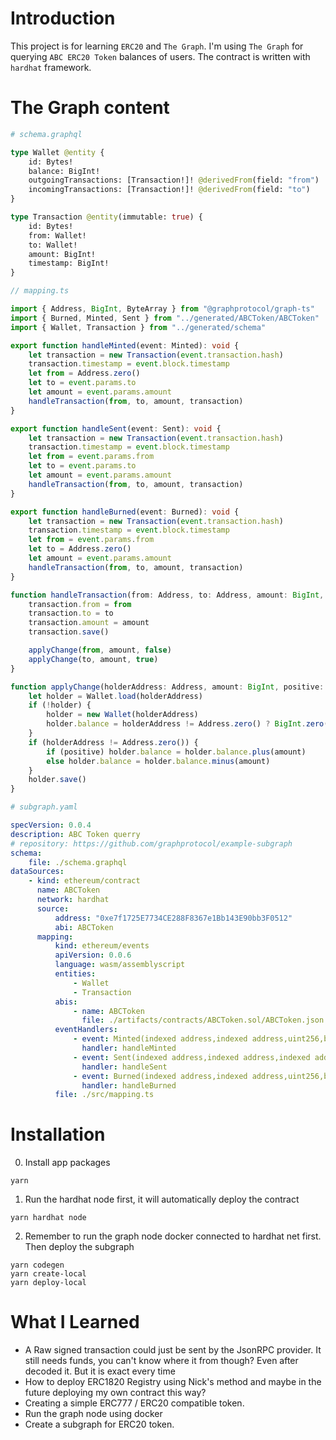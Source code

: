 # Introduction

This project is for learning `ERC20` and `The Graph`. I'm using `The Graph` for querying `ABC ERC20 Token` balances of users.
The contract is written with `hardhat` framework.

# The Graph content

```graphql
# schema.graphql

type Wallet @entity {
    id: Bytes!
    balance: BigInt!
    outgoingTransactions: [Transaction!]! @derivedFrom(field: "from")
    incomingTransactions: [Transaction!]! @derivedFrom(field: "to")
}

type Transaction @entity(immutable: true) {
    id: Bytes!
    from: Wallet!
    to: Wallet!
    amount: BigInt!
    timestamp: BigInt!
}
```

```ts
// mapping.ts

import { Address, BigInt, ByteArray } from "@graphprotocol/graph-ts"
import { Burned, Minted, Sent } from "../generated/ABCToken/ABCToken"
import { Wallet, Transaction } from "../generated/schema"

export function handleMinted(event: Minted): void {
    let transaction = new Transaction(event.transaction.hash)
    transaction.timestamp = event.block.timestamp
    let from = Address.zero()
    let to = event.params.to
    let amount = event.params.amount
    handleTransaction(from, to, amount, transaction)
}

export function handleSent(event: Sent): void {
    let transaction = new Transaction(event.transaction.hash)
    transaction.timestamp = event.block.timestamp
    let from = event.params.from
    let to = event.params.to
    let amount = event.params.amount
    handleTransaction(from, to, amount, transaction)
}

export function handleBurned(event: Burned): void {
    let transaction = new Transaction(event.transaction.hash)
    transaction.timestamp = event.block.timestamp
    let from = event.params.from
    let to = Address.zero()
    let amount = event.params.amount
    handleTransaction(from, to, amount, transaction)
}

function handleTransaction(from: Address, to: Address, amount: BigInt, transaction: Transaction): void {
    transaction.from = from
    transaction.to = to
    transaction.amount = amount
    transaction.save()

    applyChange(from, amount, false)
    applyChange(to, amount, true)
}

function applyChange(holderAddress: Address, amount: BigInt, positive: boolean): void {
    let holder = Wallet.load(holderAddress)
    if (!holder) {
        holder = new Wallet(holderAddress)
        holder.balance = holderAddress != Address.zero() ? BigInt.zero() : BigInt.fromI32(-1)
    }
    if (holderAddress != Address.zero()) {
        if (positive) holder.balance = holder.balance.plus(amount)
        else holder.balance = holder.balance.minus(amount)
    }
    holder.save()
}
```

```yaml
# subgraph.yaml

specVersion: 0.0.4
description: ABC Token querry
# repository: https://github.com/graphprotocol/example-subgraph
schema:
    file: ./schema.graphql
dataSources:
    - kind: ethereum/contract
      name: ABCToken
      network: hardhat
      source:
          address: "0xe7f1725E7734CE288F8367e1Bb143E90bb3F0512"
          abi: ABCToken
      mapping:
          kind: ethereum/events
          apiVersion: 0.0.6
          language: wasm/assemblyscript
          entities:
              - Wallet
              - Transaction
          abis:
              - name: ABCToken
                file: ./artifacts/contracts/ABCToken.sol/ABCToken.json
          eventHandlers:
              - event: Minted(indexed address,indexed address,uint256,bytes,bytes)
                handler: handleMinted
              - event: Sent(indexed address,indexed address,indexed address,uint256,bytes,bytes)
                handler: handleSent
              - event: Burned(indexed address,indexed address,uint256,bytes,bytes)
                handler: handleBurned
          file: ./src/mapping.ts
```

# Installation

0. Install app packages

```shell
yarn
```

1. Run the hardhat node first, it will automatically deploy the contract

```shell
yarn hardhat node
```

2. Remember to run the graph node docker connected to hardhat net first. Then deploy the subgraph

```shell
yarn codegen
yarn create-local
yarn deploy-local
```

# What I Learned

-   A Raw signed transaction could just be sent by the JsonRPC provider. It still needs funds, you can't know where it from though? Even after decoded it. But it is exact every time
-   How to deploy ERC1820 Registry using Nick's method and maybe in the future deploying my own contract this way?
-   Creating a simple ERC777 / ERC20 compatible token.
-   Run the graph node using docker
-   Create a subgraph for ERC20 token.
